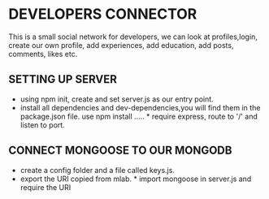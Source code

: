 # DEVELOPERS CONNECTOR
This is a small social network for developers, we can look at profiles,login, create our own profile, add experiences, add education, add posts, comments, likes etc.

## SETTING UP SERVER
* using npm init, create and set server.js as our entry point.
* install all dependencies and dev-dependencies,you will find them in the package.json file. use npm install .....
\* require express, route to '/' and listen to port.

## CONNECT MONGOOSE TO OUR MONGODB
* create a config folder and a file called keys.js.
* export the URI copied from mlab.
\* import mongoose in server.js and require the URI
